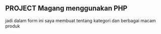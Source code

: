 ## PROJECT Magang menggunakan PHP

jadi dalam form ini saya membuat tentang  kategori dan berbagai macam produk